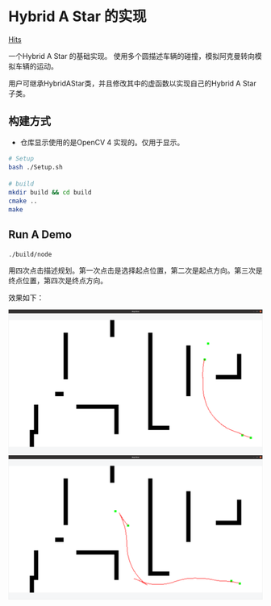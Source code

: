 # Hybrid A Star 的实现

[Hits](https://hits.seeyoufarm.com/api/count/incr/badge.svg?url=https%3A%2F%2Fgithub.com%2FBorisVandermeer&count_bg=%2379C83D&title_bg=%23555555&icon=&icon_color=%23E7E7E7&title=hits&edge_flat=false)

一个Hybrid A Star 的基础实现。
使用多个圆描述车辆的碰撞，模拟阿克曼转向模拟车辆的运动。

用户可继承HybridAStar类，并且修改其中的虚函数以实现自己的Hybrid A Star 子类。

## 构建方式

- 仓库显示使用的是OpenCV 4 实现的。仅用于显示。

``` bash
# Setup
bash ./Setup.sh

# build
mkdir build && cd build
cmake ..
make
```

## Run A Demo

``` shell
./build/node
```

用四次点击描述规划。第一次点击是选择起点位置，第二次是起点方向。第三次是终点位置，第四次是终点方向。

效果如下：

![效果图1](docs/Pics/1.png)
![效果图2](docs/Pics/2.png)
